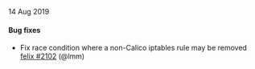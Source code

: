 14 Aug 2019

#### Bug fixes

 - Fix race condition where a non-Calico iptables rule may be removed [felix #2102](https://github.com/projectcalico/felix/pull/2102) (@lmm)
